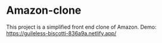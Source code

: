 # Amazon-clone

This project is a simplified front end clone of Amazon.
Demo: https://guileless-biscotti-836a9a.netlify.app/

